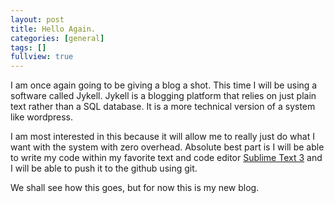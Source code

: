 ```yaml
---
layout: post
title: Hello Again.
categories: [general]
tags: []
fullview: true
---
```


I am once again going to be giving a blog a shot. This time I will be using a software called Jykell. Jykell is a blogging platform that relies on just plain text rather than a SQL database. It is a more technical version of a system like wordpress. 

I am most interested in this because it will allow me to really 	just do what I want with the system with zero overhead. Absolute best part is I will be able to write my code within my favorite text and code editor <a href="http://www.sublimetext.com/3">Sublime Text 3</a> and I will be able to push it to the github using git.

We shall see how this goes, but for now this is my new blog.
